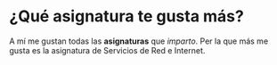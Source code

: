 # ¿Qué asignatura te gusta más?

A mí me gustan todas las **asignaturas** que *imparto*. Per la que más me gusta es la asignatura de Servicios de Red e Internet.
